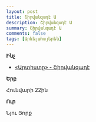 ```yaml
---
layout: post
title: Շիրվանզադէ Ա
description: Շիրվանզադէ Ա
summary: Շիրվանզադէ Ա
comments: false
tags: [Արևելահայերեն]
---
```


**Ինչ**

- [«Արտիստը» - Շիրվանզադէ](/assets/files/Շիրվանզադե/Արտիստը.pdf)

**Երբ**

Հունվարի 22ին

**Ուր**

Նյու Յորք
